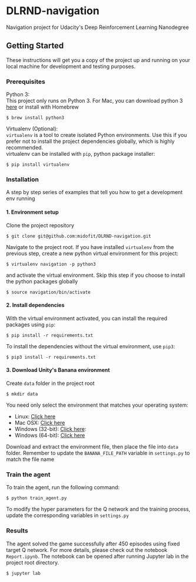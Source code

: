 # DLRND-navigation
Navigation project for Udacity's Deep Reinforcement Learning Nanodegree

## Getting Started

These instructions will get you a copy of the project up and running on your local machine for development and testing purposes.

### Prerequisites

Python 3:  
This project only runs on Python 3. For Mac, you can download python 3 [here](https://www.python.org/downloads/mac-osx/) or install with Homebrew

```
$ brew install python3
```

Virtualenv (Optional):  
`virtualenv` is a tool to create isolated Python environments. Use this if you prefer not to install the project dependencies globally, which is highly recommended.  
virtualenv can be installed with `pip`, python package installer:  
```
$ pip install virtualenv
```

### Installation

A step by step series of examples that tell you how to get a development env running

#### 1. Environment setup
Clone the project repository

```
$ git clone git@github.com:midofit/DLRND-navigation.git
```

Navigate to the project root. If you have installed `virtualenv` from the previous step, create a new python virtual environment for this project:  

```
$ virtualenv navigation -p python3
```
and activate the virtual environment. Skip this step if you choose to install the python packages globally

```
$ source navigation/bin/activate
```
#### 2. Install dependencies  

With the virtual environment activated, you can install the required packages using `pip`:  
```
$ pip install -r requirements.txt
```
To install the dependencies without the virtual environment, use `pip3`:  
```
$ pip3 install -r requirements.txt
```

#### 3. Download Unity's Banana environment
Create `data` folder in the project root
```
$ mkdir data
```
You need only select the environment that matches your operating system:  
* Linux: [Click here](https://s3-us-west-1.amazonaws.com/udacity-drlnd/P1/Banana/Banana_Linux.zip)
* Mac OSX: [Click here](https://s3-us-west-1.amazonaws.com/udacity-drlnd/P1/Banana/Banana.app.zip)
* Windows (32-bit): [Click here](https://s3-us-west-1.amazonaws.com/udacity-drlnd/P1/Banana/Banana_Windows_x86.zip):
* Windows (64-bit): [Click here](https://s3-us-west-1.amazonaws.com/udacity-drlnd/P1/Banana/Banana_Windows_x86_64.zip)       
  
Download and extract the environment file, then place the file into `data` folder. Remember to update the `BANANA_FILE_PATH` variable in `settings.py` to match the file name

### Train the agent

To train the agent, run the following command:
```
$ python train_agent.py
```
To modify the hyper parameters for the Q network and the training process, update the corresponding variables in `settings.py`

### Results

The agent solved the game successfully after 450 episodes using fixed target Q network. For more details, please check out the notebook `Report.ipynb`. The notebook can be opened after running Jupyter lab in the project root directory.
```
$ jupyter lab
```